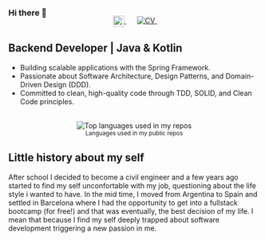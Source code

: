 ### Hi there 👋

<p align="center" style="margin: -20px 0 30px">
  &nbsp;&nbsp;
  <a href="https://www.linkedin.com/in/facundo-ramallo" target="_blank" style="margin-right:10px;">
    <img align="center" src="https://user-images.githubusercontent.com/92294703/199122472-d67f5adb-d811-4510-a988-b07fef598ff1.png" alt="linkedin" height="22px" width="22px">
  </a>
  &nbsp;&nbsp;
  <a href="https://github.com/FacuRamallo/professional-profile/blob/master/Facundo_Ramallo_CV.pdf" target="_blank">
    <img src="https://img.shields.io/badge/View_CV-3DA6DD?style=flat" alt="CV">
  </a>
  &nbsp;&nbsp;
</p>

## Backend Developer | Java & Kotlin

* Building scalable applications with the Spring Framework.
* Passionate about Software Architecture, Design Patterns, and Domain-Driven Design (DDD).
* Committed to clean, high-quality code through TDD, SOLID, and Clean Code principles.

<br />

<div align="center">
  <img width="" src="https://github-readme-stats.vercel.app/api/top-langs/?username=FacuRamallo&layout=compact&hide_title=1&card_width=300" alt="Top languages used in my repos" />
  <br />
  <small>Languages used in my public repos</small>
  <br />
</div>

## Little history about my self

After school I decided to become a civil engineer and a few years ago started to find my self unconfortable with my job, questioning about the life style i wanted to have.
In the mid time, I moved from Argentina to Spain and settled in Barcelona where I had the opportunity to get into a fullstack bootcamp (for free!) and that was eventually, the best decision of my life. I mean that because I find my self deeply trapped about software development triggering a new passion in me.
<br />
